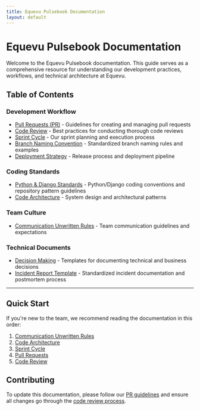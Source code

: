 ```yaml
---
title: Equevu Pulsebook Documentation
layout: default
---
```


# Equevu Pulsebook Documentation


Welcome to the Equevu Pulsebook documentation. This guide serves as a comprehensive resource for understanding our development practices, workflows, and technical architecture at Equevu.

## Table of Contents

### Development Workflow
- [Pull Requests (PR)](./PR.md) - Guidelines for creating and managing pull requests
- [Code Review](./code-review.md) - Best practices for conducting thorough code reviews
- [Sprint Cycle](./sprint-cycle.md) - Our sprint planning and execution process
- [Branch Naming Convention](./branch-naming.md) - Standardized branch naming rules and examples
- [Deployment Strategy](./branching-deployment.md) - Release process and deployment pipeline

### Coding Standards
- [Python & Django Standards](./coding_standards.md) - Python/Django coding conventions and repository pattern guidelines
- [Code Architecture](./architecture.md) - System design and architectural patterns

### Team Culture
- [Communication Unwritten Rules](./communication.md) - Team communication guidelines and expectations

### Technical Documents
- [Decision Making](./decision-making.md) - Templates for documenting technical and business decisions
- [Incident Report Template](./incident-report.md) - Standardized incident documentation and postmortem process

---

## Quick Start

If you're new to the team, we recommend reading the documentation in this order:
1. [Communication Unwritten Rules](./communication.md)
2. [Code Architecture](./architecture.md)
3. [Sprint Cycle](./sprint-cycle.md)
4. [Pull Requests](./PR.md)
5. [Code Review](./code-review.md)

## Contributing

To update this documentation, please follow our [PR guidelines](./PR.md) and ensure all changes go through the [code review process](./code-review.md).